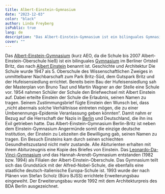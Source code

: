 ```yaml
---
title: Albert-Einstein-Gymnasium
date: "2023-12-03"
color: "black"
author: Linda Freyberg
isPublic: true
lang: de
description: "Das Albert-Einstein-Gymnasium ist ein bilinguales Gymnasium im Berliner Ortsteil Britz, das nach Albert Einstein benannt ist."
cover: ""
---
```


Das [Albert-Einstein-Gymnasium](http://schularchive.bbf.dipf.de/index.php/Special:URIResolver/Albert-2DEinstein-2DGymnasium_-2D_Berlin) (kurz AEO, da die Schule bis 2007 Albert-Einstein-Oberschule hieß) ist ein bilinguales [Gymnasium](http://schularchive.bbf.dipf.de/index.php/Special:URIResolver/Gymnasium) im Berliner Ortsteil Britz, das nach [Albert Einstein](https://de.wikipedia.org/wiki/Albert_Einstein) benannt ist.
Geschichte und Architektur
Die Schule wurde 1947 als 5. Oberschule des Wissenschaftlichen Zweiges in unmittelbarer Nachbarschaft zum Park Britz-Süd, dem Gutspark Britz und der Hufeisensiedlung errichtet. Bereits beim Bau der Hufeisensiedlung sah der Masterplan von Bruno Taut und Martin Wagner an der Stelle eine Schule vor.
1954 nahmen Schüler der Schule den Briefwechsel mit Albert Einstein auf. Dabei erteilte Einstein der Schule die Erlaubnis, seinen Namen zu tragen. Seinem Zustimmungsbrief fügte Einstein den Wunsch bei, dass „nicht abermals solche Verhältnisse eintreten mögen, die zu einer Umbenennungs-Epidemie Veranlassung geben könnten“. Damit nahm er Bezug auf die Herrschaft der Nazis in [Berlin](http://schularchive.bbf.dipf.de/index.php/Special:URIResolver/Berlin) und Deutschland, die ihn ins Exil getrieben hatte. Das Albert-Einstein-Gymnasium Berlin-Britz ist neben dem Einstein-Gymnasium Angermünde somit die einzige deutsche Institution, der Einstein zu Lebzeiten die Bewilligung gab, seinen Namen zu tragen. Ein Besuch Einsteins kam durch seinen schlechten Gesundheitszustand nicht mehr zustande. Alle Abiturienten erhalten mit ihrem Abiturzeugnis eine Kopie des Briefes von Einstein.
Das [Leonardo-Da-Vinci-Gymnasium](http://schularchive.bbf.dipf.de/index.php/Special:URIResolver/Leonardo-2Dda-2DVinci-2DGymnasium_Berlin-23_QUERY19b1e4f18ba2370da24caf80045830c6) und das Hannah-Arendt-Gymnasium entstanden (1982 bzw. 1994) als Filialen der Albert-Einstein-Oberschule. Das Gymnasium teilt sich das Grundstück mit der Alfred-Nobel-Schule, die ebenfalls eine staatliche deutsch-italienische Europa-Schule ist.
1993 wurde der nach Plänen von Stefan Scholz (Büro BJSS) errichtete Erweiterungsbau eingeweiht. Der Erweiterungsbau wurde 1992 mit dem Architekturpreis des BDA Berlin ausgezeichnet.
